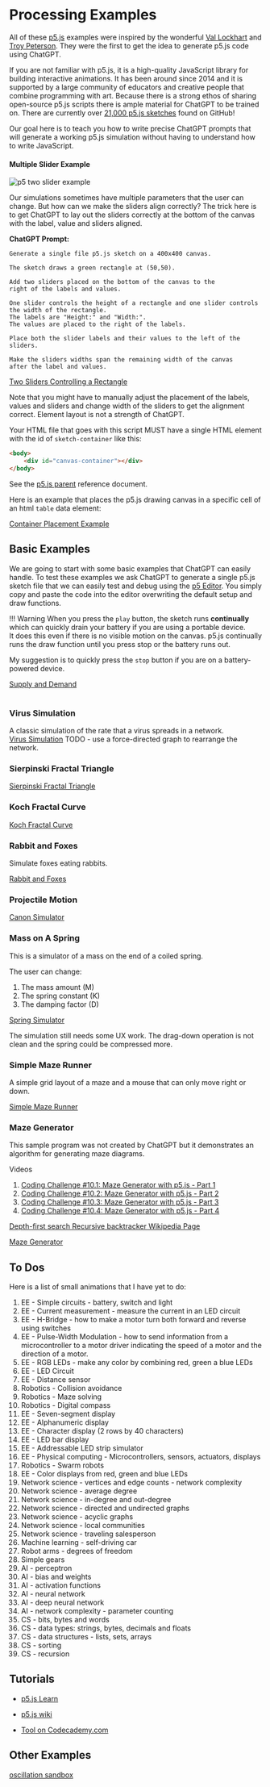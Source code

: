 # Processing Examples

All of these [p5.js](https://p5js.org/) examples were inspired by the wonderful [Val Lockhart](https://www.linkedin.com/in/valockhart/) and [Troy Peterson](https://www.linkedin.com/in/troyapeterson/).  They were the
first to get the idea to generate p5.js code using ChatGPT.

If you are not familiar with p5.js, it is a high-quality JavaScript library for building interactive animations.  It has been around since 2014 and it is supported by a large community of educators and creative people that combine programming with art.  Because there is a strong ethos of sharing open-source p5.js scripts there is ample material for ChatGPT to be trained on.  There are currently over [21,000 p5.js sketches](https://github.com/search?q=p5.js&type=repositories) found on GitHub!

Our goal here is to teach you how to write precise ChatGPT prompts that will generate a working p5.js simulation without having to understand how to write JavaScript.


#### Multiple Slider Example

![p5 two slider example](./../../img/p5-two-sliders.png)

Our simulations sometimes have multiple parameters that the user can change.  But how can we make the sliders
align correctly?
The trick here is to get ChatGPT to lay out the sliders correctly at the bottom of the canvas with the label, value and sliders aligned.

**ChatGPT Prompt:**
```linenums="0"
Generate a single file p5.js sketch on a 400x400 canvas.

The sketch draws a green rectangle at (50,50).

Add two sliders placed on the bottom of the canvas to the
right of the labels and values.

One slider controls the height of a rectangle and one slider controls
the width of the rectangle.
The labels are "Height:" and "Width:".
The values are placed to the right of the labels.

Place both the slider labels and their values to the left of the sliders.

Make the sliders widths span the remaining width of the canvas
after the label and values.
```

[Two Sliders Controlling a Rectangle](./sliders.html)

Note that you might have to manually adjust the placement of the labels, values and sliders and change width of the sliders to get the alignment correct.  Element layout is not a strength of ChatGPT.



Your HTML file that goes with this script MUST have a single HTML element with the id of ```sketch-container``` like this:

```html
<body>
    <div id="canvas-container"></div>
</body>
```

See the [p5.js parent](https://p5js.org/reference/#/p5.Element/parent) reference document.

Here is an example that places the p5.js drawing canvas in a specific cell of an html ```table``` data element:

[Container Placement Example](./container-placement.html)

## Basic Examples

We are going to start with some basic examples that ChatGPT can easily handle.
To test these examples we ask ChatGPT to generate a single p5.js sketch file
that we can easily test and debug using the [p5 Editor](https://editor.p5js.org/).
You simply copy and paste the code into the editor overwriting the default setup and
draw functions.

!!! Warning
    When you press the ```play``` button, the sketch runs **continually**
    which can quickly drain your battery if you are using a portable device.  
    It does this even if there is no visible motion on the canvas.  p5.js
    continually runs the draw function until you press stop or the battery runs out.

My suggestion
is to quickly press the ```stop``` button if you are on a battery-powered device.


[Supply and Demand](./supply-and-demand.html)



#
### Virus Simulation

A classic simulation of the rate that a virus spreads in a network.<br/>
[Virus Simulation](./virus-sim.html)
TODO - use a force-directed graph to rearrange the network.

### Sierpinski Fractal Triangle

[Sierpinski Fractal Triangle](./sierpinski.html)

### Koch Fractal Curve

[Koch Fractal Curve](./koch-fractal-curve.html)

### Rabbit and Foxes

Simulate foxes eating rabbits. <br/>

[Rabbit and Foxes](./rabbit-and-foxes.html)

### Projectile Motion

[Canon Simulator](./canon.html)

### Mass on A Spring

This is a simulator of a mass on the end of a coiled spring.

The user can change:

1. The mass amount (M)
2. The spring constant (K)
3. The damping factor (D)

[Spring Simulator](./spring.html)

The simulation still needs some UX work.  The drag-down operation is not clean and the spring could
be compressed more.

### Simple Maze Runner

A simple grid layout of a maze and a mouse that can only move right or down.

[Simple Maze Runner](./simple-maze.html)

### Maze Generator

This sample program was not created by ChatGPT but it demonstrates an algorithm for generating maze diagrams.

Videos
1. [Coding Challenge #10.1: Maze Generator with p5.js - Part 1](https://youtu.be/HyK_Q5rrcr4)
2. [Coding Challenge #10.2: Maze Generator with p5.js - Part 2](https://youtu.be/D8UgRyRnvXU)
3. [Coding Challenge #10.3: Maze Generator with p5.js - Part 3](https://youtu.be/8Ju_uxJ9v44)
4. [Coding Challenge #10.4: Maze Generator with p5.js - Part 4](https://youtu.be/_p5IH0L63wo)

[Depth-first search Recursive backtracker Wikipedia Page](https://en.wikipedia.org/wiki/Maze_generation_algorithm)


[Maze Generator](./maze-gen/maze-gen.html)

## To Dos

Here is a list of small animations that I have yet to do:

1. EE - Simple circuits - battery, switch and light
2. EE - Current measurement - measure the current in an LED circuit
3. EE - H-Bridge - how to make a motor turn both forward and reverse using switches
4. EE - Pulse-Width Modulation - how to send information from a microcontroller to a motor driver indicating the speed of a motor and the direction of a motor.
5. EE - RGB LEDs - make any color by combining red, green a blue LEDs
6. EE - LED Circuit
7. EE - Distance sensor
8. Robotics - Collision avoidance
9. Robotics - Maze solving
10. Robotics - Digital compass
11. EE - Seven-segment display
12. EE - Alphanumeric display
13. EE - Character display (2 rows by 40 characters)
14. EE - LED bar display
15. EE - Addressable LED strip simulator
16. EE - Physical computing - Microcontrollers, sensors, actuators, displays
17. Robotics - Swarm robots
18. EE - Color displays from red, green and blue LEDs
19. Network science - vertices and edge counts - network complexity
20. Network science - average degree
21. Network science - in-degree and out-degree
22. Network science - directed and undirected graphs
23. Network science - acyclic graphs
24. Network science - local communities
25. Network science - traveling salesperson
26. Machine learning - self-driving car
27. Robot arms - degrees of freedom
28. Simple gears
29. AI - perceptron
30. AI - bias and weights
31. AI - activation functions
32. AI - neural network
33. AI - deep neural network
34. AI - network complexity - parameter counting
35. CS - bits, bytes and words
36. CS - data types: strings, bytes, decimals and floats
37. CS - data structures - lists, sets, arrays
38. CS - sorting
39. CS - recursion

## Tutorials

* [p5.js Learn](https://p5js.org/learn/)

* [p5.js wiki](https://github.com/processing/p5.js/wiki)

* [Tool on Codecademy.com](https://www.codecademy.com/learn/learn-p5js/modules/p5js-introduction-to-creative-coding/cheatsheet)

## Other Examples

[oscillation sandbox](https://ffd8.github.io/oscillation-sandbox/)